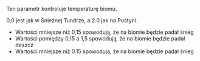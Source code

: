 Ten parametr kontroluje temperaturę biomu.

0,0 jest jak w Śnieżnej Tundrze, a 2.0 jak na Pustyni.

* Wartości mniejsze niż 0,15 spowodują, że na biomie będzie padał śnieg
* Wartości pomiędzy 0,15 a 1,5 spowodują, że na biomie będzie padał deszcz
* Wartości mniejsze niż 0.15 spowodują, że na biomie będzie padał śnieg